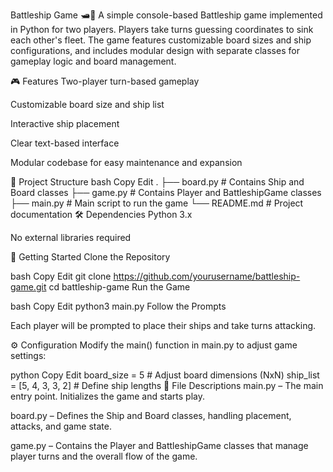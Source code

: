 Battleship Game 🛥️🎯
A simple console-based Battleship game implemented in Python for two players. Players take turns guessing coordinates to sink each other's fleet. The game features customizable board sizes and ship configurations, and includes modular design with separate classes for gameplay logic and board management.

🎮 Features
Two-player turn-based gameplay

Customizable board size and ship list

Interactive ship placement

Clear text-based interface

Modular codebase for easy maintenance and expansion

🧩 Project Structure
bash
Copy
Edit
.
├── board.py            # Contains Ship and Board classes
├── game.py             # Contains Player and BattleshipGame classes
├── main.py             # Main script to run the game
└── README.md           # Project documentation
🛠 Dependencies
Python 3.x

No external libraries required

🚀 Getting Started
Clone the Repository

bash
Copy
Edit
git clone https://github.com/yourusername/battleship-game.git
cd battleship-game
Run the Game

bash
Copy
Edit
python3 main.py
Follow the Prompts

Each player will be prompted to place their ships and take turns attacking.

⚙️ Configuration
Modify the main() function in main.py to adjust game settings:

python
Copy
Edit
board_size = 5                      # Adjust board dimensions (NxN)
ship_list = [5, 4, 3, 3, 2]         # Define ship lengths
📁 File Descriptions
main.py – The main entry point. Initializes the game and starts play.

board.py – Defines the Ship and Board classes, handling placement, attacks, and game state.

game.py – Contains the Player and BattleshipGame classes that manage player turns and the overall flow of the game.
